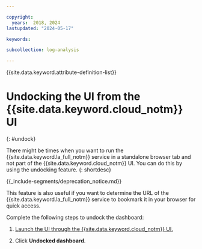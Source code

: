 ```yaml
---

copyright:
  years:  2018, 2024
lastupdated: "2024-05-17"

keywords: 

subcollection: log-analysis

---
```


{{site.data.keyword.attribute-definition-list}}

# Undocking the UI from the {{site.data.keyword.cloud_notm}} UI
{: #undock}

There might be times when you want to run the {{site.data.keyword.la_full_notm}} service in a standalone browser tab and not part of the {{site.data.keyword.cloud_notm}} UI. You can do this by  using the undocking feature.
{: shortdesc}

<!-- common deprecation notice -->
{{_include-segments/deprecation_notice.md}}

This feature is also useful if you want to determine the URL of the {{site.data.keyword.la_full_notm}} service to bookmark it in your browser for quick access.

Complete the following steps to undock the dashboard:

1. [Launch the UI through the {{site.data.keyword.cloud_notm}} UI.](/docs/log-analysis?topic=log-analysis-launch#launch_cloud_ui)

2. Click **Undocked dashboard**.
